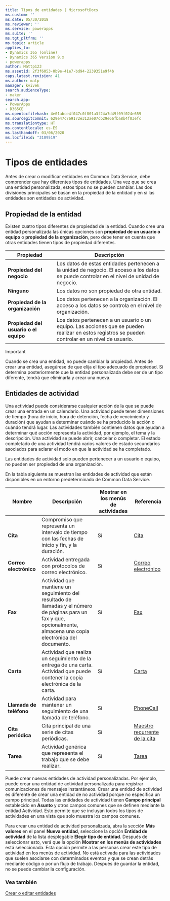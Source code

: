```yaml
---
title: Tipos de entidades | MicrosoftDocs
ms.custom: ''
ms.date: 05/30/2018
ms.reviewer: ''
ms.service: powerapps
ms.suite: ''
ms.tgt_pltfrm: ''
ms.topic: article
applies_to:
- Dynamics 365 (online)
- Dynamics 365 Version 9.x
- powerapps
author: Mattp123
ms.assetid: 2f3f6053-0b9e-41e7-bd94-2239351e9f4b
caps.latest.revision: 41
ms.author: matp
manager: kvivek
search.audienceType:
- maker
search.app:
- PowerApps
- D365CE
ms.openlocfilehash: 4e01abce4f047c0f801a3f24a7d49f09f024e659
ms.sourcegitcommit: 629e47c769172e312ae07cb29e66fba8b4f03efc
ms.translationtype: HT
ms.contentlocale: es-ES
ms.lasthandoff: 03/06/2020
ms.locfileid: "3109519"
---
```

# <a name="types-of-entities"></a>Tipos de entidades

Antes de crear o modificar entidades en Common Data Service, debe comprender que hay diferentes tipos de entidades. Una vez que se crea una entidad personalizada, estos tipos no se pueden cambiar. Las dos divisiones principales se basan en la propiedad de la entidad y en si las entidades son entidades de actividad.  
  
<a name="BKMK_EntityOwnership"></a>

## <a name="entity-ownership"></a>Propiedad de la entidad  

Existen cuatro tipos diferentes de propiedad de la entidad. Cuando cree una entidad personalizada las únicas opciones son **propiedad de un usuario o equipo** o **propiedad de la organización**, pero debe tener en cuenta que otras entidades tienen tipos de propiedad diferentes.  
  
|Propiedad|Descripción|  
|---------------|-----------------|  
|**Propiedad del negocio**|Los datos de estas entidades pertenecen a la unidad de negocio. El acceso a los datos se puede controlar en el nivel de unidad de negocio.|  
|**Ninguno**|Los datos no son propiedad de otra entidad.|  
|**Propiedad de la organización**|Los datos pertenecen a la organización. El acceso a los datos se controla en el nivel de organización.|  
|**Propiedad del usuario o el equipo**|Los datos pertenecen a un usuario o un equipo. Las acciones que se pueden realizar en estos registros se pueden controlar en un nivel de usuario.|  
  
  
> [!IMPORTANT]
>  Cuando se crea una entidad, no puede cambiar la propiedad. Antes de crear una entidad, asegúrese de que elija el tipo adecuado de propiedad. Si determina posteriormente que la entidad personalizada debe ser de un tipo diferente, tendrá que eliminarla y crear una nueva.
  
<a name="BKMK_ActivityEntities"></a>

## <a name="activity-entities"></a>Entidades de actividad

Una actividad puede considerarse cualquier acción de la que se puede crear una entrada en un calendario. Una actividad puede tener dimensiones de tiempo (hora de inicio, hora de detención, fecha de vencimiento y duración) que ayudan a determinar cuándo se ha producido la acción o cuándo tendrá lugar. Las actividades también contienen datos que ayudan a determinar qué acción representa la actividad, por ejemplo, el tema y la descripción. Una actividad se puede abrir, cancelar o completar. El estado completado de una actividad tendrá varios valores de estado secundarios asociados para aclarar el modo en que la actividad se ha completado.  
  
Las entidades de actividad solo pueden pertenecer a un usuario o equipo, no pueden ser propiedad de una organización.  
  
En la tabla siguiente se muestran las entidades de actividad que están disponibles en un entorno predeterminado de Common Data Service.
  
|Nombre|Descripción|Mostrar en los menús de actividades|Referencia|
|----------|-----------------|----------------|---------------|  
|**Cita**|Compromiso que representa un intervalo de tiempo con las fechas de inicio y fin, y la duración.|Sí|[Cita](/powerapps/developer/common-data-service/reference/entities/appointment)|
|**Correo electrónico**|Actividad entregada con protocolos de correo electrónico.|Sí|[Correo electrónico](/powerapps/developer/common-data-service/reference/entities/email)|
|**Fax**|Actividad que mantiene un seguimiento del resultado de llamadas y el número de páginas para un fax y que, opcionalmente, almacena una copia electrónica del documento.|Sí|[Fax](/powerapps/developer/common-data-service/reference/entities/fax)|
|**Carta**|Actividad que realiza un seguimiento de la entrega de una carta. Actividad que puede contener la copia electrónica de la carta.|Sí|[Carta](/powerapps/developer/common-data-service/reference/entities/letter)|
|**Llamada de teléfono**|Actividad para mantener un seguimiento de una llamada de teléfono.|Sí|[PhoneCall](/powerapps/developer/common-data-service/reference/entities/phonecall)|
|**Cita periódica**|Cita principal de una serie de citas periódicas.|Sí|[Maestro recurrente de la cita](/powerapps/developer/common-data-service/reference/entities/recurringappointmentmaster)|
|**Tarea**|Actividad genérica que representa el trabajo que se debe realizar.|Sí|[Tarea](/powerapps/developer/common-data-service/reference/entities/task)|
  
Puede crear nuevas entidades de actividad personalizadas. Por ejemplo, puede crear una entidad de actividad personalizada para registrar comunicaciones de mensajes instantáneos. Crear una entidad de actividad es diferente de crear una entidad de no actividad porque no especifica un campo principal. Todas las entidades de actividad tienen **Campo principal** establecido en **Asunto** y otros campos comunes que se definen mediante la entidad Actividad. Esto permite que se incluyan todos los tipos de actividades en una vista que solo muestra los campos comunes.  

Para crear una entidad de actividad personalizada, abra la sección **Más valores** en el panel **Nueva entidad**, seleccione la opción **Entidad de actividad** de la lista desplegable **Elegir tipo de entidad**. Después de seleccionar esto, verá que la opción **Mostrar en los menús de actividades** está seleccionada. Esta opción permite a las personas crear este tipo de actividad en los menús de actividad. No está activada para las actividades que suelen asociarse con determinados eventos y que se crean detrás mediante código o por un flujo de trabajo. Después de guardar la entidad, no se puede cambiar la configuración.  

### <a name="see-also"></a>Vea también
[Crear o editar entidades](create-edit-entities.md)
